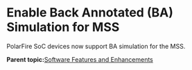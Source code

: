 # Enable Back Annotated \(BA\) Simulation for MSS

PolarFire SoC devices now support BA simulation for the MSS.

**Parent topic:**[Software Features and Enhancements](GUID-F7331C45-88A6-4620-982C-03B62E275FB2.md)

